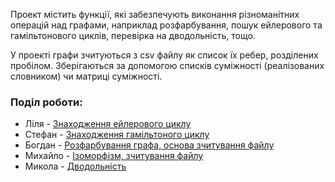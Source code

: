 Проект містить функції, які забезпечують виконання різноманітних операцій над графами,
наприклад розфарбування, пошук ейлерового та гамільтонового циклів,
перевірка на дводольність, тощо.

У проекті графи зчитуються з csv файлу як список їх ребер, розділених пробілом.
Зберігаються за допомогою списків суміжності (реалізованих словником) чи матриці суміжності.

### Поділ роботи:
- Ліля - [Знаходження ейлерового циклу](https://github.com/bohdanhlovatskyi/dm_project/tree/main/euler_cycle)
- Стефан - [Знаходження гамільтоного циклу](https://github.com/bohdanhlovatskyi/dm_project/tree/main/hamiltonian)
- Богдан - [Розфарбування графа, основа зчитування файлу](https://github.com/bohdanhlovatskyi/dm_project/tree/main/colouring)
- Михайло - [Ізоморфізм, зчитування файлу]()
- Микола - [Дводольність](https://github.com/bohdanhlovatskyi/dm_project/tree/main/duality)
